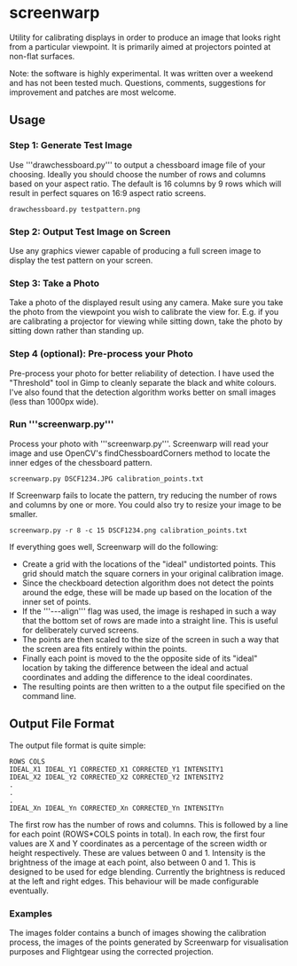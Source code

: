 # screenwarp
Utility for calibrating displays in order to produce an image that looks right from a particular viewpoint. It is primarily aimed at projectors pointed at non-flat surfaces.

Note: the software is highly experimental. It was written over a weekend and has not been tested much. Questions, comments, suggestions for improvement and patches are most welcome.

## Usage

### Step 1: Generate Test Image

Use '''drawchessboard.py''' to output a chessboard image file of your choosing. Ideally you should choose the number of rows and columns based on your aspect ratio.
The default is 16 columns by 9 rows which will result in perfect squares on 16:9 aspect ratio screens.

    drawchessboard.py testpattern.png

### Step 2: Output Test Image on Screen

Use any graphics viewer capable of producing a full screen image to display the test pattern on your screen.

### Step 3: Take a Photo

Take a photo of the displayed result using any camera. Make sure you take the photo from the viewpoint you wish to calibrate the view for.
E.g. if you are calibrating a projector for viewing while sitting down, take the photo by sitting down rather than standing up.

### Step 4 (optional): Pre-process your Photo

Pre-process your photo for better reliability of detection. I have used the "Threshold" tool in Gimp to cleanly separate the black and white colours.
I've also found that the detection algorithm works better on small images (less than 1000px wide).

### Run '''screenwarp.py'''

Process your photo with '''screenwarp.py'''. Screenwarp will read your image and use OpenCV's findChessboardCorners method to locate the inner edges of the chessboard pattern.

    screenwarp.py DSCF1234.JPG calibration_points.txt

If Screenwarp fails to locate the pattern, try reducing the number of rows and columns by one or more. You could also try to resize your image to be smaller.

    screenwarp.py -r 8 -c 15 DSCF1234.png calibration_points.txt

If everything goes well, Screenwarp will do the following:

  - Create a grid with the locations of the "ideal" undistorted points. This grid should match the square corners in your original calibration image.
  - Since the checkboard detection algorithm does not detect the points around the edge, these will be made up based on the location of the inner set of points.
  - If the '''---align''' flag was used, the image is reshaped in such a way that the bottom set of rows are made into a straight line.
  This is useful for deliberately curved screens.
  - The points are then scaled to the size of the screen in such a way that the screen area fits entirely within the points.
  - Finally each point is moved to the the opposite side of its "ideal" location by taking the difference between the ideal and actual coordinates
  and adding the difference to the ideal coordinates.
  - The resulting points are then written to a the output file specified on the command line.

## Output File Format

The output file format is quite simple:

    ROWS COLS
    IDEAL_X1 IDEAL_Y1 CORRECTED_X1 CORRECTED_Y1 INTENSITY1
    IDEAL_X2 IDEAL_Y2 CORRECTED_X2 CORRECTED_Y2 INTENSITY2
    .
    .
    .
    IDEAL_Xn IDEAL_Yn CORRECTED_Xn CORRECTED_Yn INTENSITYn

The first row has the number of rows and columns. This is followed by a line for each point (ROWS*COLS points in total).
In each row, the first four values are X and Y coordinates as a percentage of the screen width or height respectively. These are values between 0 and 1.
Intensity is the brightness of the image at each point, also between 0 and 1. This is designed to be used for edge blending.
Currently the brightness is reduced at the left and right edges. This behaviour will be made configurable eventually.


### Examples

The images folder contains a bunch of images showing the calibration process, the images of the points generated by Screenwarp for visualisation purposes
and Flightgear using the corrected projection.

